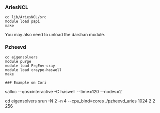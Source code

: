 ### AriesNCL

```
cd lib/AriesNCL/src
module load papi
make
```

You may also need to unload the darshan module.

### Pzheevd

```
cd eigensolvers
module purge
module load PrgEnv-cray 
module load craype-haswell
make

### Example on Cori

```
salloc --qos=interactive -C haswell --time=120 --nodes=2

cd eigensolvers
srun -N 2 -n 4 --cpu_bind=cores ./pzheevd_aries 1024 2 2 256
```
